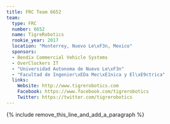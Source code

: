 ```yaml
---
title: FRC Team 6652
team:
  type: FRC
  number: 6652
  name: TigreRobotics
  rookie_year: 2017
  location: "Monterrey, Nuevo Le\xF3n, Mexico"
  sponsors:
  - Bendix Commercial Vehicle Systems
  - OverClockers IT
  - "Universidad Autonoma de Nuevo Le\xF3n"
  - "Facultad de Ingenier\xEDa Mec\xE1nica y El\xE9ctrica"
  links:
    Website: http://www.tigrerobotics.com
    Facebook: https://www.facebook.com/tigrerobotics
    Twitter: https://twitter.com/tigrerobotics
---
```


{% include remove_this_line_and_add_a_paragraph %}